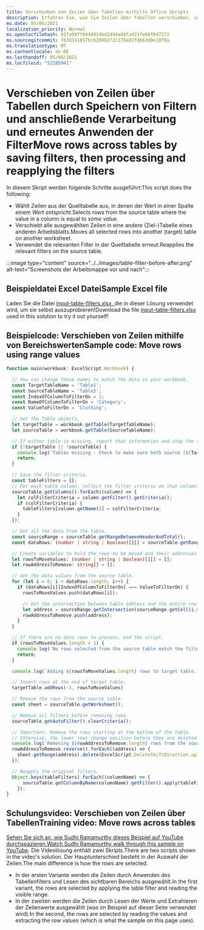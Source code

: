 ```yaml
---
title: Verschieben von Zeilen über Tabellen mithilfe Office Skripts
description: Erfahren Sie, wie Sie Zeilen über Tabellen verschieben, indem Sie Filter speichern und anschließend die Filter verarbeiten und erneut anwenden.
ms.date: 05/06/2021
localization_priority: Normal
ms.openlocfilehash: 02fa99ff0444924bd2d44ad4fa421fe66fbd7272
ms.sourcegitcommit: 763d341857bcb209b2f2c278a82fdb63d0e18f0a
ms.translationtype: MT
ms.contentlocale: de-DE
ms.lasthandoff: 05/08/2021
ms.locfileid: "52285941"
---
```

# <a name="move-rows-across-tables-by-saving-filters-then-processing-and-reapplying-the-filters"></a><span data-ttu-id="0f17d-103">Verschieben von Zeilen über Tabellen durch Speichern von Filtern und anschließende Verarbeitung und erneutes Anwenden der Filter</span><span class="sxs-lookup"><span data-stu-id="0f17d-103">Move rows across tables by saving filters, then processing and reapplying the filters</span></span>

<span data-ttu-id="0f17d-104">In diesem Skript werden folgende Schritte ausgeführt:</span><span class="sxs-lookup"><span data-stu-id="0f17d-104">This script does the following:</span></span>

* <span data-ttu-id="0f17d-105">Wählt Zeilen aus der Quelltabelle aus, in denen der Wert in einer Spalte einem _Wert entspricht._</span><span class="sxs-lookup"><span data-stu-id="0f17d-105">Selects rows from the source table where the value in a column is equal to _some value_.</span></span>
* <span data-ttu-id="0f17d-106">Verschiebt alle ausgewählten Zeilen in eine andere (Ziel-)Tabelle eines anderen Arbeitsblatts.</span><span class="sxs-lookup"><span data-stu-id="0f17d-106">Moves all selected rows into another (target) table on another worksheet.</span></span>
* <span data-ttu-id="0f17d-107">Verwendet die relevanten Filter in der Quelltabelle erneut.</span><span class="sxs-lookup"><span data-stu-id="0f17d-107">Reapplies the relevant filters on the source table.</span></span>

:::image type="content" source="../../images/table-filter-before-after.png" alt-text="Screenshots der Arbeitsmappe vor und nach":::

## <a name="sample-excel-file"></a><span data-ttu-id="0f17d-109">Beispieldatei Excel Datei</span><span class="sxs-lookup"><span data-stu-id="0f17d-109">Sample Excel file</span></span>

<span data-ttu-id="0f17d-110">Laden Sie die Datei <a href="input-table-filters.xlsx">input-table-filters.xlsx, </a> die in dieser Lösung verwendet wird, um sie selbst auszuprobieren!</span><span class="sxs-lookup"><span data-stu-id="0f17d-110">Download the file <a href="input-table-filters.xlsx">input-table-filters.xlsx</a> used in this solution to try it out yourself!</span></span>

## <a name="sample-code-move-rows-using-range-values"></a><span data-ttu-id="0f17d-111">Beispielcode: Verschieben von Zeilen mithilfe von Bereichswerten</span><span class="sxs-lookup"><span data-stu-id="0f17d-111">Sample code: Move rows using range values</span></span>

```TypeScript
function main(workbook: ExcelScript.Workbook) {

  // You can change these names to match the data in your workbook.
  const TargetTableName = 'Table1';
  const SourceTableName = 'Table2';
  const IndexOfColumnToFilterOn = 1;
  const NameOfColumnToFilterOn = 'Category';
  const ValueToFilterOn = 'Clothing';

  // Get the Table objects.
  let targetTable = workbook.getTable(TargetTableName);
  let sourceTable = workbook.getTable(SourceTableName);

  // If either table is missing, report that information and stop the script.
  if (!targetTable || !sourceTable) {
    console.log(`Tables missing - Check to make sure both source (${TargetTableName}) and target table (${SourceTableName}) are present before running the script. `);
    return;
  }

  // Save the filter criteria.
  const tableFilters = {};
  // For each table column, collect the filter criteria on that column.
  sourceTable.getColumns().forEach((column) => {
    let colFilterCriteria = column.getFilter().getCriteria();
    if (colFilterCriteria) {
      tableFilters[column.getName()] = colFilterCriteria;
    }
  });

  // Get all the data from the table.
  const sourceRange = sourceTable.getRangeBetweenHeaderAndTotal();
  const dataRows: (number | string | boolean)[][] = sourceTable.getRangeBetweenHeaderAndTotal().getValues();

  // Create variables to hold the rows to be moved and their addresses.
  let rowsToMoveValues: (number | string | boolean)[][] = [];
  let rowAddressToRemove: string[] = [];

  // Get the data values from the source table.
  for (let i = 0; i < dataRows.length; i++) { 
    if (dataRows[i][IndexOfColumnToFilterOn] === ValueToFilterOn) {
      rowsToMoveValues.push(dataRows[i]);

      // Get the intersection between table address and the entire row where we found the match. This provides the address of the range to remove.
      let address = sourceRange.getIntersection(sourceRange.getCell(i,0).getEntireRow()).getAddress();
      rowAddressToRemove.push(address);
    }
  }

  // If there are no data rows to process, end the script.
  if (rowsToMoveValues.length < 1) {
    console.log('No rows selected from the source table match the filter criteria.');
    return;
  }

  console.log(`Adding ${rowsToMoveValues.length} rows to target table.`);

  // Insert rows at the end of target table.
  targetTable.addRows(-1, rowsToMoveValues)

  // Remove the rows from the source table.
  const sheet = sourceTable.getWorksheet();

  // Remove all filters before removing rows.
  sourceTable.getAutoFilter().clearCriteria();

  // Important: Remove the rows starting at the bottom of the table.
  // Otherwise, the lower rows change position before they are deleted.
  console.log(`Removing ${rowAddressToRemove.length} rows from the source table.`);
  rowAddressToRemove.reverse().forEach((address) => {
    sheet.getRange(address).delete(ExcelScript.DeleteShiftDirection.up);
  });

  // Reapply the original filters. 
  Object.keys(tableFilters).forEach((columnName) => {
      sourceTable.getColumnByName(columnName).getFilter().apply(tableFilters[columnName]);
    });
}
```

## <a name="training-video-move-rows-across-tables"></a><span data-ttu-id="0f17d-112">Schulungsvideo: Verschieben von Zeilen über Tabellen</span><span class="sxs-lookup"><span data-stu-id="0f17d-112">Training video: Move rows across tables</span></span>

<span data-ttu-id="0f17d-113">[Sehen Sie sich an, wie Sudhi Ramamurthy dieses Beispiel auf YouTube durchspazieren.](https://youtu.be/_3t3Pk4i2L0)</span><span class="sxs-lookup"><span data-stu-id="0f17d-113">[Watch Sudhi Ramamurthy walk through this sample on YouTube](https://youtu.be/_3t3Pk4i2L0).</span></span> <span data-ttu-id="0f17d-114">Die Videolösung enthält zwei Skripts.</span><span class="sxs-lookup"><span data-stu-id="0f17d-114">There are two scripts shown in the video's solution.</span></span> <span data-ttu-id="0f17d-115">Der Hauptunterschied besteht in der Auswahl der Zeilen.</span><span class="sxs-lookup"><span data-stu-id="0f17d-115">The main difference is how the rows are selected.</span></span>

* <span data-ttu-id="0f17d-116">In der ersten Variante werden die Zeilen durch Anwenden des Tabellenfilters und Lesen des sichtbaren Bereichs ausgewählt.</span><span class="sxs-lookup"><span data-stu-id="0f17d-116">In the first variant, the rows are selected by applying the table filter and reading the visible range.</span></span>
* <span data-ttu-id="0f17d-117">In der zweiten werden die Zeilen durch Lesen der Werte und Extrahieren der Zeilenwerte ausgewählt (was im Beispiel auf dieser Seite verwendet wird).</span><span class="sxs-lookup"><span data-stu-id="0f17d-117">In the second, the rows are selected by reading the values and extracting the row values (which is what the sample on this page uses).</span></span>
